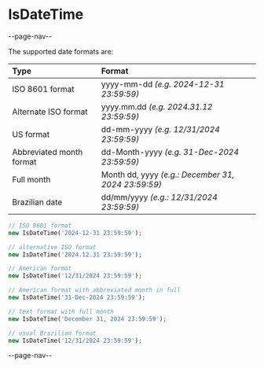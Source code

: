 # IsDateTime

--page-nav--

The supported date formats are:

| Type                     | Format                                              |
|:--                       |:--                                                  |
| ISO 8601 format          | yyyy-mm-dd *(e.g. 2024-12-31 23:59:59)*             |
| Alternate ISO format     | yyyy.mm.dd *(e.g. 2024.31.12 23:59:59)*             |
| US format                | dd-mm-yyyy *(e.g. 12/31/2024 23:59:59)*             |
| Abbreviated month format | dd-Month-yyyy *(e.g. 31-Dec-2024 23:59:59)*         |
| Full month               | Month dd, yyyy *(e.g.: December 31, 2024 23:59:59)* |
| Brazilian date           | dd/mm/yyyy *(e.g.: 12/31/2024 23:59:59)*            |

```php
// ISO 8601 format
new IsDateTime('2024-12-31 23:59:59');

// alternative ISO format
new IsDateTime('2024.12.31 23:59:59');

// American format
new IsDateTime('12/31/2024 23:59:59');

// American format with abbreviated month in full
new IsDateTime('31-Dec-2024 23:59:59');

// text format with full month
new IsDateTime('December 31, 2024 23:59:59');

// usual Brazilian format
new IsDateTime('12/31/2024 23:59:59');
```

--page-nav--
